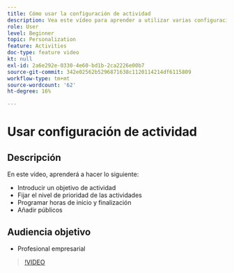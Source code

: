 ```yaml
---
title: Cómo usar la configuración de actividad
description: Vea este vídeo para aprender a utilizar varias configuraciones de actividad en Adobe Target, incluidos objetivos, niveles de prioridad, horas de inicio y finalización y audiencias.
role: User
level: Beginner
topic: Personalization
feature: Activities
doc-type: feature video
kt: null
exl-id: 2a6e292e-0330-4e60-bd1b-2ca2226e00b7
source-git-commit: 342e02562b5296871638c1120114214df6115809
workflow-type: tm+mt
source-wordcount: '62'
ht-degree: 16%

---
```


# Usar configuración de actividad

## Descripción

En este vídeo, aprenderá a hacer lo siguiente:

* Introducir un objetivo de actividad
* Fijar el nivel de prioridad de las actividades
* Programar horas de inicio y finalización
* Añadir públicos

## Audiencia objetivo

* Profesional empresarial

>[!VIDEO](https://video.tv.adobe.com/v/17381/?quality=12)
